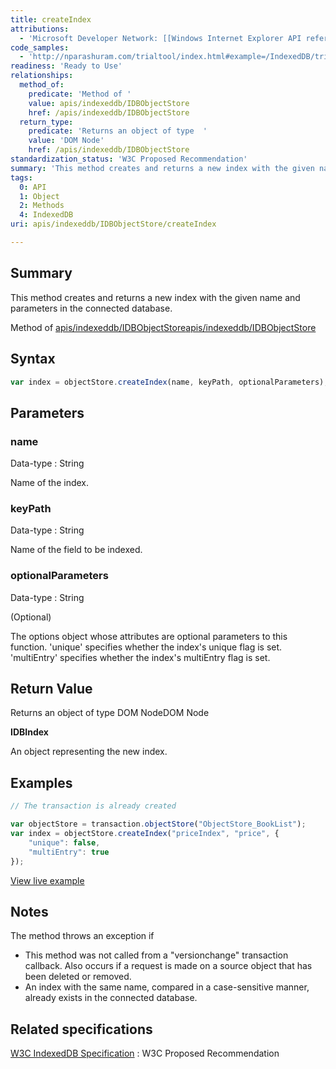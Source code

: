 ```yaml
---
title: createIndex
attributions:
  - 'Microsoft Developer Network: [[Windows Internet Explorer API reference](http://msdn.microsoft.com/en-us/library/ie/hh828809%28v=vs.85%29.aspx) Article]'
code_samples:
  - 'http://nparashuram.com/trialtool/index.html#example=/IndexedDB/trialtool/moz_indexedDB.html&selected=Create%20Index&'
readiness: 'Ready to Use'
relationships:
  method_of:
    predicate: 'Method of '
    value: apis/indexeddb/IDBObjectStore
    href: /apis/indexeddb/IDBObjectStore
  return_type:
    predicate: 'Returns an object of type  '
    value: 'DOM Node'
    href: /apis/indexeddb/IDBObjectStore
standardization_status: 'W3C Proposed Recommendation'
summary: 'This method creates and returns a new index with the given name and parameters in the connected database.'
tags:
  0: API
  1: Object
  2: Methods
  4: IndexedDB
uri: apis/indexeddb/IDBObjectStore/createIndex

---
```

## Summary

This method creates and returns a new index with the given name and parameters in the connected database.

Method of [apis/indexeddb/IDBObjectStore](/apis/indexeddb/IDBObjectStore)[apis/indexeddb/IDBObjectStore](/apis/indexeddb/IDBObjectStore)

## Syntax

``` js
var index = objectStore.createIndex(name, keyPath, optionalParameters);
```

## Parameters

### name

 Data-type
:   String

 Name of the index.

### keyPath

 Data-type
:   String

 Name of the field to be indexed.

### optionalParameters

 Data-type
:   String

(Optional)

The options object whose attributes are optional parameters to this function. 'unique' specifies whether the index's unique flag is set. 'multiEntry' specifies whether the index's multiEntry flag is set.

## Return Value

Returns an object of type DOM NodeDOM Node

**IDBIndex**

An object representing the new index.

## Examples

``` js
// The transaction is already created

var objectStore = transaction.objectStore("ObjectStore_BookList");
var index = objectStore.createIndex("priceIndex", "price", {
    "unique": false,
    "multiEntry": true
});
```

[View live example](http://nparashuram.com/trialtool/index.html#example=/IndexedDB/trialtool/moz_indexedDB.html&selected=Create%20Index&)

## Notes

The method throws an exception if

-   This method was not called from a "versionchange" transaction callback. Also occurs if a request is made on a source object that has been deleted or removed.
-   An index with the same name, compared in a case-sensitive manner, already exists in the connected database.

## Related specifications

[W3C IndexedDB Specification](http://www.w3.org/TR/IndexedDB/)
:   W3C Proposed Recommendation
